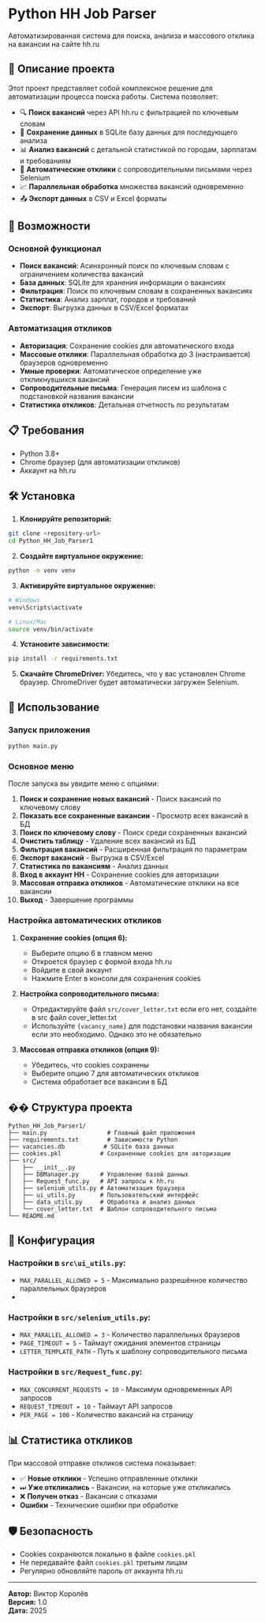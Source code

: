 # Python HH Job Parser

Автоматизированная система для поиска, анализа и массового отклика на вакансии на сайте hh.ru

## 📖 Описание проекта

Этот проект представляет собой комплексное решение для автоматизации процесса поиска работы. Система позволяет:

- 🔍 **Поиск вакансий** через API hh.ru с фильтрацией по ключевым словам
- 💾 **Сохранение данных** в SQLite базу данных для последующего анализа
- 📊 **Анализ вакансий** с детальной статистикой по городам, зарплатам и требованиям
- 🤖 **Автоматические отклики** с сопроводительными письмами через Selenium
- 📈 **Параллельная обработка** множества вакансий одновременно
- 📤 **Экспорт данных** в CSV и Excel форматы

## 🚀 Возможности

### Основной функционал
- **Поиск вакансий**: Асинхронный поиск по ключевым словам с ограничением количества вакансий
- **База данных**: SQLite для хранения информации о вакансиях
- **Фильтрация**: Поиск по ключевым словам в сохраненных вакансиях
- **Статистика**: Анализ зарплат, городов и требований
- **Экспорт**: Выгрузка данных в CSV/Excel форматах

### Автоматизация откликов
- **Авторизация**: Сохранение cookies для автоматического входа
- **Массовые отклики**: Параллельная обработка до 3 (настраивается) браузеров одновременно
- **Умные проверки**: Автоматическое определение уже откликнувшихся вакансий
- **Сопроводительные письма**: Генерация писем из шаблона с подстановкой названия вакансии
- **Статистика откликов**: Детальная отчетность по результатам

## 📋 Требования

- Python 3.8+
- Chrome браузер (для автоматизации откликов)
- Аккаунт на hh.ru

## 🛠 Установка

1. **Клонируйте репозиторий:**
```bash
git clone <repository-url>
cd Python_HH_Job_Parser1
```

2. **Создайте виртуальное окружение:**
```bash
python -m venv venv
```

3. **Активируйте виртуальное окружение:**
```bash
# Windows
venv\Scripts\activate

# Linux/Mac
source venv/bin/activate
```

4. **Установите зависимости:**
```bash
pip install -r requirements.txt
```

5. **Скачайте ChromeDriver:**
Убедитесь, что у вас установлен Chrome браузер. ChromeDriver будет автоматически загружен Selenium.

## 📝 Использование

### Запуск приложения
```bash
python main.py
```

### Основное меню
После запуска вы увидите меню с опциями:

1. **Поиск и сохранение новых вакансий** - Поиск вакансий по ключевому слову
2. **Показать все сохраненные вакансии** - Просмотр всех вакансий в БД
3. **Поиск по ключевому слову** - Поиск среди сохраненных вакансий
4. **Очистить таблицу** - Удаление всех вакансий из БД
5. **Фильтрация вакансий** - Расширенная фильтрация по параметрам
6. **Экспорт вакансий** - Выгрузка в CSV/Excel
7. **Статистика по вакансиям** - Анализ данных
8. **Вход в аккаунт HH** - Сохранение cookies для авторизации
9. **Массовая отправка откликов** - Автоматические отклики на все вакансии
10. **Выход** - Завершение программы

### Настройка автоматических откликов

1. **Сохранение cookies (опция 6):**
   - Выберите опцию 6 в главном меню
   - Откроется браузер с формой входа hh.ru
   - Войдите в свой аккаунт
   - Нажмите Enter в консоли для сохранения cookies

2. **Настройка сопроводительного письма:**
   - Отредактируйте файл `src/cover_letter.txt` если его нет, создайте в src файл cover_letter.txt
   - Используйте `{vacancy_name}` для подстановки названия вакансии если это необходимо. Однако это не обязательно

3. **Массовая отправка откликов (опция 9):**
   - Убедитесь, что cookies сохранены
   - Выберите опцию 7 для автоматических откликов
   - Система обработает все вакансии в БД

## �� Структура проекта

```
Python_HH_Job_Parser1/
├── main.py                 # Главный файл приложения
├── requirements.txt        # Зависимости Python
├── vacancies.db           # SQLite база данных
├── cookies.pkl           # Сохраненные cookies для авторизации
├── src/
│   ├── __init__.py
│   ├── DBManager.py      # Управление базой данных
│   ├── Request_func.py   # API запросы к hh.ru
│   ├── selenium_utils.py # Автоматизация браузера
│   ├── ui_utils.py       # Пользовательский интерфейс
│   ├── data_utils.py     # Обработка и анализ данных
│   └── cover_letter.txt  # Шаблон сопроводительного письма
└── README.md
```

## 🔧 Конфигурация
### Настройки в `src\ui_utils.py`:
- `MAX_PARALLEL_ALLOWED = 5` - Максимально разрешённое количество параллельных браузеров
- 
### Настройки в `src/selenium_utils.py`:
- `MAX_PARALLEL_ALLOWED = 3` - Количество параллельных браузеров
- `PAGE_TIMEOUT = 5` - Таймаут ожидания элементов страницы
- `LETTER_TEMPLATE_PATH` - Путь к шаблону сопроводительного письма

### Настройки в `src/Request_func.py`:
- `MAX_CONCURRENT_REQUESTS = 10` - Максимум одновременных API запросов
- `REQUEST_TIMEOUT = 10` - Таймаут API запросов
- `PER_PAGE = 100` - Количество вакансий на страницу

## 📊 Статистика откликов

При массовой отправке откликов система показывает:

- ✅ **Новые отклики** - Успешно отправленные отклики
- ⏭ **Уже откликались** - Вакансии, на которые уже откликались
- ❌ **Получен отказ** - Вакансии с отказами
-  **Ошибки** - Технические ошибки при обработке

## 🛡️ Безопасность

- Cookies сохраняются локально в файле `cookies.pkl`
- Не передавайте файл `cookies.pkl` третьим лицам
- Регулярно обновляйте пароль от аккаунта hh.ru

---

**Автор:** Виктор Королёв  
**Версия:** 1.0  
**Дата:** 2025

